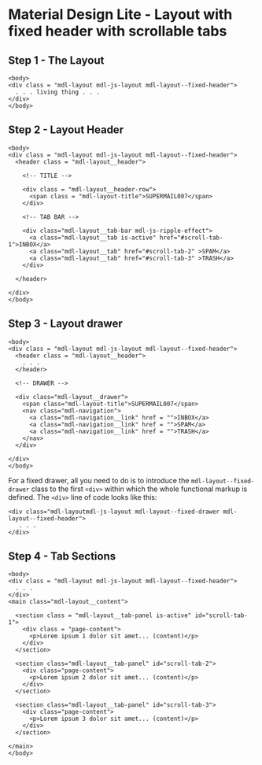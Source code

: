# Material Design Lite - Layout with fixed header with scrollable tabs

## Step 1 - The Layout

```
<body>
<div class = "mdl-layout mdl-js-layout mdl-layout--fixed-header">
  . . . living thing . . .
</div>
</body>
```

## Step 2 - Layout Header

```
<body>
<div class = "mdl-layout mdl-js-layout mdl-layout--fixed-header">
  <header class = "mdl-layout__header">

    <!-- TITLE -->

    <div class = "mdl-layout__header-row">
      <span class = "mdl-layout-title">SUPERMAIL007</span>
    </div>

    <!-- TAB BAR -->

    <div class="mdl-layout__tab-bar mdl-js-ripple-effect">
      <a class="mdl-layout__tab is-active" href="#scroll-tab-1">INBOX</a>
      <a class="mdl-layout__tab" href="#scroll-tab-2" >SPAM</a>
      <a class="mdl-layout__tab" href="#scroll-tab-3" >TRASH</a>
    </div>

  </header>

</div>
</body>
```

## Step 3 - Layout drawer

```
<body>
<div class = "mdl-layout mdl-js-layout mdl-layout--fixed-header">
  <header class = "mdl-layout__header">
    . . .
  </header>

  <!-- DRAWER -->

  <div class="mdl-layout__drawer">
    <span class="mdl-layout-title">SUPERMAIL007</span>
    <nav class="mdl-navigation">
      <a class="mdl-navigation__link" href = "">INBOX</a>
      <a class="mdl-navigation__link" href = "">SPAM</a>
      <a class="mdl-navigation__link" href = "">TRASH</a>
    </nav>
  </div>

</div>
</body>
```

For a fixed drawer, all you need to do is to introduce the `mdl-layout--fixed-drawer` class to the
first `<div>` within which the whole functional markup is defined. The `<div>` line of code looks
like this:

```
<div class="mdl-layoutmdl-js-layout mdl-layout--fixed-drawer mdl-layout--fixed-header">
   . . .
</div>
```

## Step 4 - Tab Sections

```
<body>
<div class = "mdl-layout mdl-js-layout mdl-layout--fixed-header">
  . . .
</div>
<main class="mdl-layout__content">

  <section class = "mdl-layout__tab-panel is-active" id="scroll-tab-1">
    <div class = "page-content">
      <p>Lorem ipsum 1 dolor sit amet... (content)</p>
    </div>
  </section>

  <section class="mdl-layout__tab-panel" id="scroll-tab-2">
    <div class="page-content">
      <p>Lorem ipsum 2 dolor sit amet... (content)</p>
    </div>
  </section>

  <section class="mdl-layout__tab-panel" id="scroll-tab-3">
    <div class="page-content">
      <p>Lorem ipsum 3 dolor sit amet... (content)</p>
    </div>
  </section>

</main>
</body>
```

